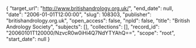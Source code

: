 {
  "target_url": "http://www.britishandrology.org.uk/", 
  "end_date": null, 
  "date": "2006-01-01T12:00:00", 
  "slug": 108303, 
  "publisher": "britishandrology.org.uk", 
  "open_access": false, 
  "npld": false, 
  "title": "British Andrology Society", 
  "subjects": [], 
  "collections": [], 
  "record_id": "20060101T120000/NzvcR0w0iHi4Q7NdYTYAhQ==", 
  "scope": "root", 
  "start_date": null
}

